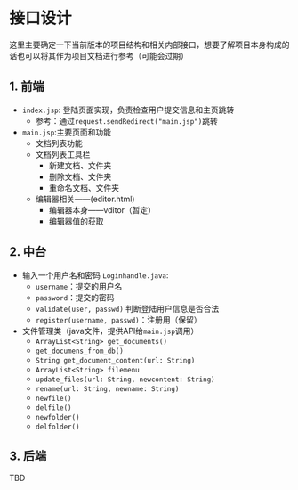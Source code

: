 # 接口设计

这里主要确定一下当前版本的项目结构和相关内部接口，想要了解项目本身构成的话也可以将其作为项目文档进行参考（可能会过期）

## 1. 前端

- `index.jsp`: 登陆页面实现，负责检查用户提交信息和主页跳转
  - 参考：通过`request.sendRedirect("main.jsp")`跳转
- `main.jsp`:主要页面和功能
  - 文档列表功能
  - 文档列表工具栏
    - 新建文档、文件夹
    - 删除文档、文件夹
    - 重命名文档、文件夹
  - 编辑器相关——(editor.html)
    - 编辑器本身——vditor（暂定）
    - 编辑器值的获取

## 2. 中台

+ 输入一个用户名和密码 `Loginhandle.java`:
  - `username`：提交的用户名 
  - `password`：提交的密码
  - `validate(user, passwd)` 判断登陆用户信息是否合法
  - `register(username, passwd)`：注册用（保留）
+ 文件管理类（java文件，提供API给`main.jsp`调用）
  + `ArrayList<String> get_documents()`
  + `get_documens_from_db()`
  + `String get_document_content(url: String)`
  + `ArrayList<String> filemenu`
  + `update_files(url: String, newcontent: String)`
  + `rename(url: String, newname: String)`
  + `newfile()`
  + `delfile()`
  + `newfolder()`
  + `delfolder()`

## 3. 后端

TBD